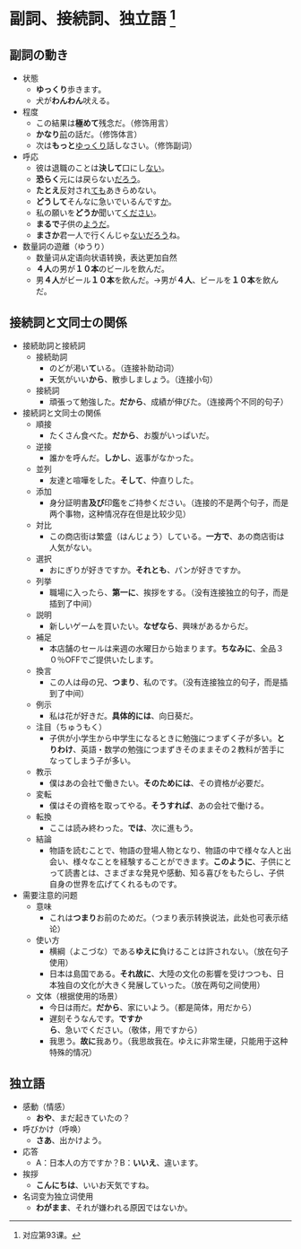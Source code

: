 # 副詞、接続詞、独立語 [^title]

## 副詞の動き
- 状態
  - **ゆっくり**歩きます。
  - 犬が**わんわん**吠える。
- 程度
  - この結果は**極めて**残念だ。（修饰用言）
  - **かなり**<u>前</u>の話だ。（修饰体言）
  - 次は**もっと**<u>ゆっくり</u>話しなさい。（修饰副词）
- 呼応
  - 彼は退職のことは**決して**口にし<u>ない</u>。
  - **恐らく**元には戻らない<u>だろう</u>。
  - **たとえ**反対され<u>ても</u>あきらめない。
  - **どうして**そんなに急いでいるんです<u>か</u>。
  - 私の願いを**どうか**聞いて<u>ください</u>。
  - **まるで**子供の<u>ようだ</u>。
  - **まさか**君一人で行くんじゃ<u>ないだろう</u>ね。
- 数量詞の遊離（ゆうり）
  - 数量词从定语向状语转换，表达更加自然
  - **４人**の男が**１０本**のビールを飲んだ。
  - 男**４人**がビール**１０本**を飲んだ。→男が**４人**、ビールを**１０本**を飲んだ。

## 接続詞と文同士の関係
- 接続助詞と接続詞
  - 接続助詞
    - のどが渇い**て**いる。（连接补助动词）
    - 天気がいい**から**、散歩しましょう。（连接小句）
  - 接続詞
    - 頑張って勉強した。**だから**、成績が伸びた。（连接两个不同的句子）
- 接続詞と文同士の関係
  - 順接
    - たくさん食べた。**だから**、お腹がいっぱいだ。
  - 逆接
    - 誰かを呼んだ。**しかし**、返事がなかった。
  - 並列
    - 友達と喧嘩をした。**そして**、仲直りした。
  - 添加
    - 身分証明書**及び**印鑑をご持参ください。（连接的不是两个句子，而是两个事物，这种情况存在但是比较少见）
  - 対比
    - この商店街は繁盛（はんじょう）している。**一方で**、あの商店街は人気がない。
  - 選択
    - おにぎりが好きですか。**それとも**、パンが好きですか。
  - 列挙
    - 職場に入ったら、**第一に**、挨拶をする。（没有连接独立的句子，而是插到了中间）
  - 説明
    - 新しいゲームを買いたい。**なぜなら**、興味があるからだ。
  - 補足
    - 本店舗のセールは来週の水曜日から始まります。**ちなみに**、全品３０％OFFでご提供いたします。
  - 換言
    - この人は母の兄、**つまり**、私のです。（没有连接独立的句子，而是插到了中间）
  - 例示
    - 私は花が好きだ。**具体的には**、向日葵だ。
  - 注目（ちゅうもく）
    - 子供が小学生から中学生になるときに勉強につまずく子が多い。**とりわけ**、英語・数学の勉強につまずきそのままその２教科が苦手になってしまう子が多い。
  - 教示
    - 僕はあの会社で働きたい。**そのためには**、その資格が必要だ。
  - 変転
    - 僕はその資格を取ってやる。**そうすれば**、あの会社で働ける。
  - 転換
    - ここは読み終わった。**では**、次に進もう。
  - 結論
    - 物語を読むことで、物語の登場人物となり、物語の中で様々な人と出会い、様々なことを経験することができます。**このように**、子供にとって読書とは、さまざまな発見や感動、知る喜びをもたらし、子供自身の世界を広げてくれるものです。
- 需要注意的问题
  - 意味
    - これは**つまり**お前のためだ。（つまり表示转换说法，此处也可表示结论）
  - 使い方
    - 横綱（よこづな）である**ゆえに**負けることは許されない。（放在句子使用）
    - 日本は島国である。**それ故に**、大陸の文化の影響を受けつつも、日本独自の文化が大きく発展していった。（放在两句之间使用）
  - 文体（根据使用的场景）
    - 今日は雨だ。**だから**、家にいよう。（都是简体，用だから）
    - 遅刻そうなんです。**ですから**、急いでください。（敬体，用ですから）
    - 我思う。**故に**我あり。（我思故我在。ゆえに非常生硬，只能用于这种特殊的情况）

## 独立語
- 感動（情感）
  - **おや**、まだ起きていたの？
- 呼びかけ（呼唤）
  - **さあ**、出かけよう。
- 応答
  - A：日本人の方ですか？B：**いいえ**、違います。
- 挨拶
  - **こんにちは**、いいお天気ですね。
- 名词变为独立词使用
  - **わがまま**、それが嫌われる原因ではないか。



[^title]: 对应第93课。


